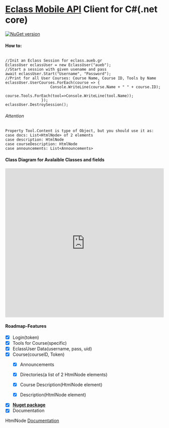 # [Eclass Mobile API](https://dev.openeclass.org/projects/openeclass/wiki/%CE%A7%CF%81%CE%AE%CF%83%CE%B7_%CF%84%CE%BF%CF%85_Mobile_API) Client for C#(.net core)
[![NuGet version](https://badge.fury.io/nu/EclassApi.svg)](https://badge.fury.io/nu/EclassApi)
#### How to:

<pre><code class='language-cs'>
//Init an Eclass Session for eclass.aueb.gr
EclassUser eclassUser = new EclassUser("aueb");
//Start a session with given usename and pass
await eclassUser.Start("Username", "Password");
//Print for all User Courses: Course Name, Course ID, Tools by Name
eclassUser.UserCourses.ForEach(course => {
                    Console.WriteLine(course.Name + " " + course.ID);
                    course.Tools.ForEach(tool=>Console.WriteLine(tool.Name));
                });
eclassUser.DestroySession();
</code></pre>

###### Attention
```
Property Tool.Content is type of Object, but you should use it as:
case docs: List<HtmlNode> of 2 elements
case description: HtmlNode
case courseDescription: HtmlNode
case announcements: List<Announcements>
```

#### Class Diagram for Avalaible Classes and fields

<iframe frameborder="0" style="width:100%;height:473px;" src="https://www.draw.io/?lightbox=1&highlight=0000ff&edit=_blank&layers=1&nav=1&title=Untitled%20Diagram.xml#R7VvbbuM2EP0aA9sCKURdfHmMnXi3QNoGm6TtPtISbbFLiSpFx%2FF%2BfYcSKVuilBhZxw66MoxEHI54mXM4nKHkgTdLnj4KnMW%2F8YiwgetETwPvauC6I9eHv0qw1QIUlIKVoFEpQjvBHf1GtNDR0jWNSF5TlJwzSbO6MORpSkJZk2Eh%2BKautuSs3muGV8QS3IWY2dK%2FaCTjUjoOnJ38E6Gr2PSMHF2zwOHXleDrVPc3cL1l8SmrE2za0vp5jCO%2B2RN51wNvJjiX5VXyNCNMmdaYrbxv3lFbjVuQVB50wwiHCxyM%2FDEJvMlwcaFbeMRsrW1xHTKc55cZ1SOWW2MlGHymLtcJmwucwOV0E1NJ7jIcKvkGuAGyWCYMSgguC8sQ1bcDpWryqhDyhIb6muEFYdPKlDPOuICqlKeqj1wK%2FpUYIVjYKT5VjUFMdbikjO1paixAzlM5xwlliqB%2FEhHhFGuxZiNydLmtI8zoKgVZCGYmUDm17W4MSYQkT3sijcNHwhMixRZUdK2hxLZe3Oz4NzLLI97jnm9IiTXnV1XLO9zhQkN%2FIA1ciwb3sP5sBmxownCByh7KhRW1UgFtTFl0g7d8rcacSwDWlKYxF%2FQb6GNzM1QLg4E7bECoGbC76U41prsRJIfbbg0GqBLd4FxWLGMMZzldFINTKgkWK5pOuZQ8MbzUs5p3kOf0LH5%2FbEWoQdfAt%2FiKhi18Rd5b8NWz%2BDpwYZrO74VbulT7xxZ8VZO%2FMFlZ524dFo1VCwWNTRlZqhaU4SjsH5daLLnyfDk4QpqubgqdK38n%2Bazt4Xe4TA7tLVnBqphGEUkL1kks8aJaVRmnqSxsGEzhC1adOb8EgwDmNYMy2pXhq9QFkCOF%2BWFaoE5gVWyIWhltfOhyCC8TxBBieBgfjN5R6eB30OGGpl97OpyDDoF7RjoMO%2Bhwr0jQ0%2BEMdBiNz0iHSQcdwACymKNixB%2BLf1Rm0XPiZJxAzoEhxDFIEUQumgSLaOxEeIkQuggsUsz4WuS2V%2Bhj3j7mNYS1c7RWwo69bsLq3j6Ds8HpCiCquhsG9e6ClpRwcsDywAwskGJJpgqS3Fol1URft3C6Ntdd6A3gggfrXemhrrTTN73L4Nsa7aiDEL9e9XQ4Dx1OGXzbJ0cDd8jUzLIa3sN%2F1%2BqQU%2B9FJTOc7An%2BFkZwSvlFAZ6q8%2FfqFFUuNOqqTjv5qk24Wun%2FRc8LIyjPMh%2FyQpmVKvNFUx1kWVMWCzV6c1BtOkLdfb5qtiWDq%2BnabStdNfzUcq56pqKuewvT3XARtem2TfPtRn1H8pzy9B5WdHr%2B0TzQg03yjpC%2FU3Hih3Ur%2FrPCa9ho%2F1QWFsXxbTtJVMx3RSSmLP%2Bg1R85GOgsyFwR5fa3mi4vj6exi7Q7%2F8YOsefS1XbSCCvdZvT5ibBHolodvM%2BHGR3bQUu02xna%2Bo1Yczixdgx31HaaG6Dv3zLs07rLNAVbhSRRw%2B8TsP9RAvZdLPWGdZZ6DjossEH%2BEWhqnxDoU0QqWZ%2FpHBzavsAA%2F90kNl2J7e4hwoOwH4r3WB8L61NmLV05K0QjoaCZhFCkX%2BEnQf2UTwbGXahjSW7XC0bzmEQ97ifB%2FaSn%2F8j27egNsK1inya6CWCiumnF7plI7%2Fno7pmIrS1Ci6ggYenZrnIIjOMjpRKNF5mQ05JLtL3IdJT3Qixcf%2F7hcD0Chu64gSGyMfTb1uYxMGzzyg0ISRpdqtc8ocSzwrmBZF6k8gWgUNrP5i2oTZ5jpfqHWpdE1gukL9q2zbEJwrCkj%2FW2nnlMdKt8dnfajvyGc4R1LUKi79phYDXkDsfPNwQJ8opIq6FXPEBqSfd%2FPN97hDWKmtiPT7dGW3Lh3s8eAUPXvBx5Cgzb8tv342fJE5V%2FK9ggBC1LX6pOYaZ7Var4RQN8qHeGWRaesRR1PWErnZ4JLdrebzmJl%2FcmozpL%2FNErvTwaP9%2FQ8by8Z%2F%2BQAHIr9eiqfK0m793FK84%2Fmy7%2F7cIyKO5%2BhVLiv%2Fulj3f9Hw%3D%3D"></iframe>

#### Roadmap-Features

- [x] Login(token)
- [x] Tools for Course(specific)
- [x] EclassUser Data(username, pass, uid)
- [x] Course(courseID, Token)
	- [x] Announcements

	- [x] Directories(a list of 2 HtmlNode elements)
    
    - [x] Course Description(HtmlNode element)
    
    - [x] Description(HtmlNode element)
- [x] [**Nuget package**](https://www.nuget.org/packages/EclassApi/)
- [x] Documentation

HtmlNode [Documentation](http://www.nudoq.org/#!/Packages/HtmlAgilityPack/HtmlAgilityPack/HtmlNode)